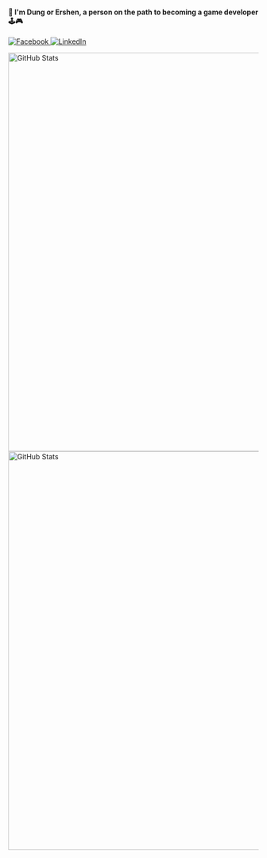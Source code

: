 #### 👋 I'm Dung or Ershen, a person on the path to becoming a game developer 🕹️🎮

<p align="left">
  <a href="https://www.facebook.com/profile.php?id=100005912176152">
    <img src="https://img.shields.io/badge/Facebook-%231877F2.svg?logo=Facebook&logoColor=white" alt="Facebook">
  </a>
  <a href="https://www.linkedin.com/in/d%C5%A9ng-nguy%E1%BB%85n-472340220/">
    <img src="https://img.shields.io/badge/LinkedIn-%230077B5.svg?logo=linkedin&logoColor=white" alt="LinkedIn">
  </a>
</p>

<img src="https://github-readme-stats.vercel.app/api?username=Ershen&theme=radical&hide_border=false&include_all_commits=false&count_private=true" alt="GitHub Stats" width="800"><br/>
<img src="https://github-readme-streak-stats.herokuapp.com/?user=Ershen&theme=radical&hide_border=false" alt="GitHub Stats" width="800">

